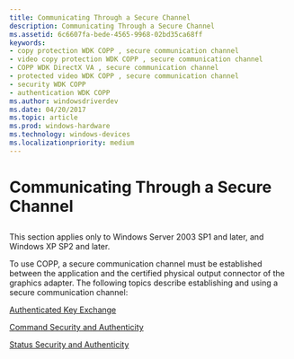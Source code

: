 ```yaml
---
title: Communicating Through a Secure Channel
description: Communicating Through a Secure Channel
ms.assetid: 6c6607fa-bede-4565-9968-02bd35ca68ff
keywords:
- copy protection WDK COPP , secure communication channel
- video copy protection WDK COPP , secure communication channel
- COPP WDK DirectX VA , secure communication channel
- protected video WDK COPP , secure communication channel
- security WDK COPP
- authentication WDK COPP
ms.author: windowsdriverdev
ms.date: 04/20/2017
ms.topic: article
ms.prod: windows-hardware
ms.technology: windows-devices
ms.localizationpriority: medium
---
```


# Communicating Through a Secure Channel


## <span id="ddk_communicating_through_a_secure_channel_gg"></span><span id="DDK_COMMUNICATING_THROUGH_A_SECURE_CHANNEL_GG"></span>


This section applies only to Windows Server 2003 SP1 and later, and Windows XP SP2 and later.

To use COPP, a secure communication channel must be established between the application and the certified physical output connector of the graphics adapter. The following topics describe establishing and using a secure communication channel:

[Authenticated Key Exchange](authenticated-key-exchange.md)

[Command Security and Authenticity](command-security-and-authenticity.md)

[Status Security and Authenticity](status-security-and-authenticity.md)

 

 





